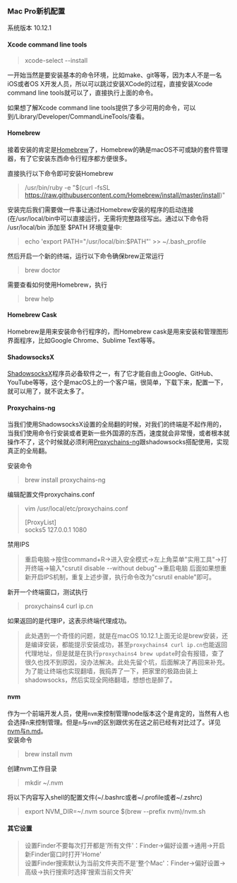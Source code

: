 ### Mac Pro新机配置  

系统版本 10.12.1

#### Xcode command line tools  
> xcode-select --install

一开始当然是要安装基本的命令环境，比如make、git等等，因为本人不是一名iOS或者OS X开发人员，所以可以跳过安装XCode的过程，直接安装Xcode command line tools就可以了，直接执行上面的命令。  

如果想了解Xcode command line tools提供了多少可用的命令，可以到/Library/Developer/CommandLineTools/查看。

#### Homebrew
接着安装的肯定是[Homebrew](http://brew.sh/index_zh-cn.html)了，Homebrew的确是macOS不可或缺的套件管理器，有了它安装东西命令行程序都方便很多。

直接执行以下命令即可安装Homebrew 

> /usr/bin/ruby -e "$(curl -fsSL https://raw.githubusercontent.com/Homebrew/install/master/install)"

安装完后我们需要做一件事让通过Homebrew安装的程序的启动连接(在/usr/local/bin中可以直接运行，无需将完整路径写出。通过以下命令将 /usr/local/bin 添加至 $PATH 环境变量中:
> echo 'export PATH="/usr/local/bin:$PATH"' >> ~/.bash_profile  

然后开启一个新的终端，运行以下命令确保brew正常运行
> brew doctor

需要查看如何使用Homebrew，执行
> brew help

#### Homebrew Cask
Homebrew是用来安装命令行程序的，而Homebrew cask是用来安装和管理图形界面程序，比如Google Chrome、Sublime Text等等。


#### ShadowsocksX
[ShadowsocksX](https://github.com/RobertYan/ShadowsocksX)程序员必备软件之一，有了它才能自由上Google、GitHub、YouTube等等，这个是macOS上的一个客户端，很简单，下载下来，配置一下，就可以用了，就不说太多了。

#### Proxychains-ng
当我们使用ShadowsocksX设置的全局翻的时候，对我们的终端是不起作用的，当我们使用命令行安装或者更新一些外国源的东西，速度就会非常慢，或者根本就操作不了，这个时候就必须利用[Proxychains-ng](https://github.com/rofl0r/proxychains-ng)跟shadowsocks搭配使用，实现真正的全局翻。

安装命令
> brew install proxychains-ng

编辑配置文件proxychains.conf
> vim /usr/local/etc/proxychains.conf
>   
> [ProxyList]  
> socks5 127.0.0.1 1080

禁用IPS
> 重启电脑->按住command+R->进入安全模式->左上角菜单"实用工具"->打开终端->输入"csrutil disable --without debug"->重启电脑
> 后面如果想重新开启IPS机制，重复上述步骤，执行命令改为"csrutil enable"即可。  

新开一个终端窗口，测试执行
> proxychains4 curl ip.cn  

如果返回的是代理IP，这表示终端代理成功。
> 此处遇到一个奇怪的问题，就是在macOS 10.12.1上面无论是brew安装，还是编译安装，都能提示安装成功，甚至`proxychains4 curl ip.cn`也能返回代理地址，但是就是在执行`proxychains4 brew update`时会有报错，查了很久也找不到原因，没办法解决。此处先留个坑，后面解决了再回来补充。  
> 为了能让终端也实现翻墙，我捣弄了一下，把家里的极路由装上shadowsocks，然后实现全网络翻墙，想想也是醉了。

#### nvm
作为一个前端开发人员，使用`nvm`来控制管理node版本这个是肯定的，当然有人也会选择`n`来控制管理。但是`n`与`nvm`的区别跟优劣在这之前已经有对比过了。详见[nvm与n.md](https://)。  
安装命令
> brew install nvm

创建nvm工作目录
> mkdir ~/.nvm

将以下内容写入shell的配置文件(~/.bashrc或者~/.profile或者~/.zshrc)
> export NVM_DIR=~/.nvm
> source $(brew --prefix nvm)/nvm.sh




#### 其它设置
> 设置Finder不要每次打开都是'所有文件'：Finder->偏好设置->通用->开启新Finder窗口时打开'Home'  
> 设置Finder搜索默认为当前文件夹而不是'整个Mac'：Finder->偏好设置->高级->执行搜索时选择'搜索当前文件夹'